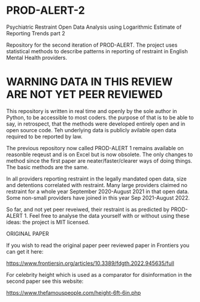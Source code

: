 # PROD-ALERT-2
Psychiatric Restraint Open Data Analysis using Logarithmic Estimate of Reporting Trends part 2

Repository for the second iteration of PROD-ALERT.
The project uses statistical methods to describe patterns in reporting of restraint in English Mental Health providers.

# WARNING DATA IN THIS REVIEW ARE NOT YET PEER REVIEWED

This repository is written in real time and openly by the sole author in Python, to be accessible to most coders.
the purpose of that is to be able to say, in retrospect, that the methods were developed entirely open and in open source code. Teh underlying data is publicly avilable open data required to be reported by law.

The previous repository now called PROD-ALERT 1 remains available on reasonble reqeust and is on Excel but is now obsolete. The only changes to method since the first paper are neater/faster/clearer ways of doing things.
The basic methods are the same.

In all providers reporting restraint in the legally mandated open data, size and detentions correlated with restraint.
Many large providers claimed no restraint for a whole year September 2020-August 2021 in that open data.
Some non-small providers have joined in this year Sep 2021-August 2022.

So far, and not yet peer reveiwed, their restraint is as predicted by PROD-ALERT 1.
Feel free to analyse the data yourself with or without using these ideas: the project is MIT licensed.


ORIGINAL PAPER

If you wish to read the original paper peer reviewed paper in Frontiers you can get it here:

  https://www.frontiersin.org/articles/10.3389/fdgth.2022.945635/full
  
For celebrity height which is used as a comparator for disinformation in the second paper see this website:

  https://www.thefamouspeople.com/height-6ft-6in.php
  
  
